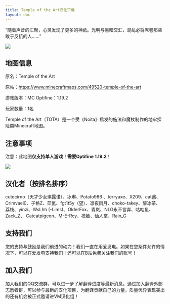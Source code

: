 ```yaml
---
title: Temple of the Art汉化下载
layout: doc
---
```


“随着声音的汇聚，心灵发现了更多的神祇。光明与黑暗交汇，混乱必将席卷那些敢于反抗的人……”

![](https://www.minecraftmaps.com/images/jdownloads/screenshots/TempleoftheArt_LOGO.jpg)

## 地图信息

原名：Temple of the Art

原帖：https://www.minecraftmaps.com/49520-temple-of-the-art

游戏版本：MC Optifine：1.19.2

玩家数量：1名

Temple of the Art（TOTA）是一个受《Noita》启发的施法和魔杖制作的地牢探险类Minecraft地图。

<DownloadLinks :methods="[
  { id: 'dl', text: '下载地图与汉化', icon: '/imgs/svg/lanzou.svg', link: '/doing/' },
  { id: 'bilibili', text: '宣传片与汉化教程', icon: '/imgs/svg/bilibili.svg', link: '/doing/' },
  { id: 'lazy', text: '懒汉下载', icon: '/imgs/logo/logo_64.png', link: '/lazy/' }
]" />

## 注意事项

注意：此地图**仅支持单人游戏！需要Optifine 1.19.2**！

![](https://www.minecraftmaps.com/images/jdownloads/screenshots/TempleoftheArt%209.jpg)

## 汉化者（按排名排序）

cutecirno（天才少女琪露诺）、冰琳、Potato986 、terryaxe、X209、cat酱、
Crimvael0、子格Z、茫氪、fgt1t5y（望）、凛夜雨月、choko-takey、醉冰茶、
荔枝、yinzi、WsLhh (-Lims)、OlderFox、青岚、NLG永不言弃、咕咕鱼、Zack_Z、
Catcatpigeon、M-E-Rcy、捂脸、仙人掌、Rain_G

## 支持我们

您的支持与鼓励是我们前进的动力！我们一直在用爱发电。如果在您条件允许的情况下，可以在爱发电支持我们！还可以在B站免费关注我们的账号！

## 加入我们

加入我们的QQ交流群，可以进一步了解翻译进度等最新消息。通过加入翻译外部志愿者群，可以参与最新的汉化项目，为翻译贡献自己的力量。质量优异表现突出的还有机会被正式邀请进VM汉化组！
